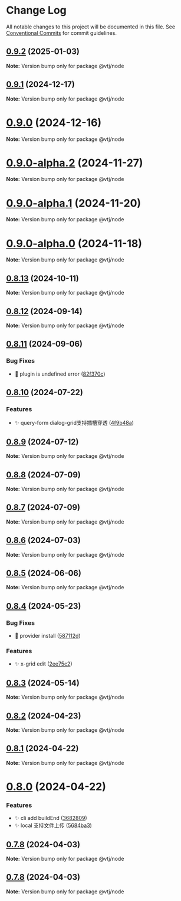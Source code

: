 # Change Log

All notable changes to this project will be documented in this file.
See [Conventional Commits](https://conventionalcommits.org) for commit guidelines.

## [0.9.2](https://gitee.com/newgateway/vtj/compare/@vtj/node@0.9.1...@vtj/node@0.9.2) (2025-01-03)

**Note:** Version bump only for package @vtj/node





## [0.9.1](https://gitee.com/newgateway/vtj/compare/@vtj/node@0.9.0...@vtj/node@0.9.1) (2024-12-17)

**Note:** Version bump only for package @vtj/node





# [0.9.0](https://gitee.com/newgateway/vtj/compare/@vtj/node@0.9.0-alpha.2...@vtj/node@0.9.0) (2024-12-16)

**Note:** Version bump only for package @vtj/node





# [0.9.0-alpha.2](https://gitee.com/newgateway/vtj/compare/@vtj/node@0.9.0-alpha.1...@vtj/node@0.9.0-alpha.2) (2024-11-27)

**Note:** Version bump only for package @vtj/node





# [0.9.0-alpha.1](https://gitee.com/newgateway/vtj/compare/@vtj/node@0.9.0-alpha.0...@vtj/node@0.9.0-alpha.1) (2024-11-20)

**Note:** Version bump only for package @vtj/node





# [0.9.0-alpha.0](https://gitee.com/newgateway/vtj/compare/@vtj/node@0.8.13...@vtj/node@0.9.0-alpha.0) (2024-11-18)

**Note:** Version bump only for package @vtj/node





## [0.8.13](https://gitee.com/newgateway/vtj/compare/@vtj/node@0.8.12...@vtj/node@0.8.13) (2024-10-11)

**Note:** Version bump only for package @vtj/node






## [0.8.12](https://gitee.com/newgateway/vtj/compare/@vtj/node@0.8.11...@vtj/node@0.8.12) (2024-09-14)

**Note:** Version bump only for package @vtj/node






## [0.8.11](https://gitee.com/newgateway/vtj/compare/@vtj/node@0.8.10...@vtj/node@0.8.11) (2024-09-06)


### Bug Fixes

* 🐛 plugin is undefined error ([82f370c](https://gitee.com/newgateway/vtj/commits/82f370cc3d8d1db757cffcd843454aa1b4e2653c))






## [0.8.10](https://gitee.com/newgateway/vtj/compare/@vtj/node@0.8.9...@vtj/node@0.8.10) (2024-07-22)


### Features

* ✨ query-form dialog-grid支持插槽穿透 ([4f9b48a](https://gitee.com/newgateway/vtj/commits/4f9b48aed65ddc99b83d2106eee5cf7600ba1fca))





## [0.8.9](https://gitee.com/newgateway/vtj/compare/@vtj/node@0.8.8...@vtj/node@0.8.9) (2024-07-12)

**Note:** Version bump only for package @vtj/node





## [0.8.8](https://gitee.com/newgateway/vtj/compare/@vtj/node@0.8.7...@vtj/node@0.8.8) (2024-07-09)

**Note:** Version bump only for package @vtj/node





## [0.8.7](https://gitee.com/newgateway/vtj/compare/@vtj/node@0.8.6...@vtj/node@0.8.7) (2024-07-09)

**Note:** Version bump only for package @vtj/node





## [0.8.6](https://gitee.com/newgateway/vtj/compare/@vtj/node@0.8.5...@vtj/node@0.8.6) (2024-07-03)

**Note:** Version bump only for package @vtj/node





## [0.8.5](https://gitee.com/newgateway/vtj/compare/@vtj/node@0.8.4...@vtj/node@0.8.5) (2024-06-06)

**Note:** Version bump only for package @vtj/node





## [0.8.4](https://gitee.com/newgateway/vtj/compare/@vtj/node@0.8.2...@vtj/node@0.8.4) (2024-05-23)


### Bug Fixes

* 🐛 provider install ([587112d](https://gitee.com/newgateway/vtj/commits/587112d873cb5738691be63b269d16e04ae9312e))


### Features

* ✨ x-grid edit ([2ee75c2](https://gitee.com/newgateway/vtj/commits/2ee75c25589b8062fe2d8a0852957779888238ad))





## [0.8.3](https://gitee.com/newgateway/vtj/compare/@vtj/node@0.8.2...@vtj/node@0.8.3) (2024-05-14)

**Note:** Version bump only for package @vtj/node






## [0.8.2](https://gitee.com/newgateway/vtj/compare/@vtj/node@0.8.1...@vtj/node@0.8.2) (2024-04-23)

**Note:** Version bump only for package @vtj/node






## [0.8.1](https://gitee.com/newgateway/vtj/compare/@vtj/node@0.8.0...@vtj/node@0.8.1) (2024-04-22)

**Note:** Version bump only for package @vtj/node






# [0.8.0](https://gitee.com/newgateway/vtj/compare/@vtj/node@0.7.8...@vtj/node@0.8.0) (2024-04-22)


### Features

* ✨ cli add buildEnd ([3682809](https://gitee.com/newgateway/vtj/commits/368280984975733948c824ccab64624b1de8bd30))
* ✨ local 支持文件上传 ([5684ba3](https://gitee.com/newgateway/vtj/commits/5684ba3f6d023a2282ee057d5bb0c051da934ec0))






## [0.7.8](https://gitee.com/newgateway/vtj/compare/@vtj/node@0.7.7...@vtj/node@0.7.8) (2024-04-03)

**Note:** Version bump only for package @vtj/node






## [0.7.8](https://gitee.com/newgateway/vtj/compare/@vtj/node@0.7.7...@vtj/node@0.7.8) (2024-04-03)

**Note:** Version bump only for package @vtj/node
